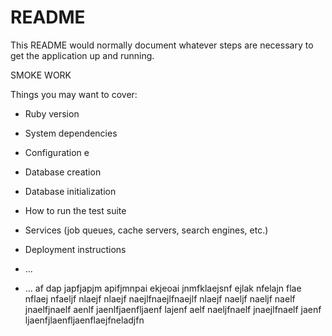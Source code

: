 # README

This README would normally document whatever steps are necessary to get the
application up and running.

SMOKE WORK

Things you may want to cover:

* Ruby version

* System dependencies

* Configuration
e
* Database creation

* Database initialization

* How to run the test suite

* Services (job queues, cache servers, search engines, etc.)

* Deployment instructions

* ...

* ...
af dap japfjapjm apifjmnpai ekjeoai jnmfklaejsnf ejlak nfelajn flae nflaej nfaeljf nlaejf nlaejf naejlfnaejlfnaejlf nlaejf naeljf naeljf naelf jnaelfjnaelf aenlf jaenlfjaenfljaenf lajenf aelf naeljfnaelf jnaejlfnaelf jaenf ljaenfjlaenfljaenflaejfneladjfn
